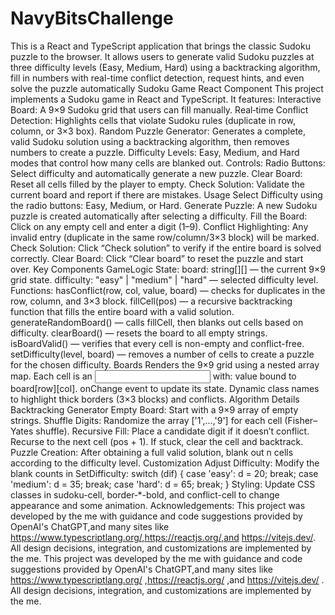 
# NavyBitsChallenge
This is a React and TypeScript application that brings the classic Sudoku puzzle to the browser. It allows users to generate valid Sudoku puzzles at three difficulty levels (Easy, Medium, Hard) using a backtracking algorithm, fill in numbers with real-time conflict detection, request hints, and even solve the puzzle automatically
Sudoku Game React Component
This project implements a  Sudoku game in React and TypeScript. It features:
Interactive Board: A 9×9 Sudoku grid that users can fill manually.
Real‐time Conflict Detection: Highlights cells that violate Sudoku rules (duplicate in row, column, or 3×3 box).
Random Puzzle Generator: Generates a complete, valid Sudoku solution using a backtracking algorithm, then removes numbers to create a puzzle.
Difficulty Levels: Easy, Medium, and Hard modes that control how many cells are blanked out.
Controls:
Radio Buttons: Select difficulty and automatically generate a new puzzle.
Clear Board: Reset all cells filled by the player to empty.
Check Solution: Validate the current board and report if there are mistakes.
Usage
Select Difficulty using the radio buttons: Easy, Medium, or Hard.
Generate Puzzle: A new Sudoku puzzle is created automatically after selecting a difficulty.
Fill the Board: Click on any empty cell and enter a digit (1–9).
Conflict Highlighting: Any invalid entry (duplicate in the same row/column/3×3 block) will be marked.
Check Solution: Click “Check solution” to verify if the entire board is solved correctly.
Clear Board: Click “Clear board” to reset the puzzle and start over.
Key Components
GameLogic
State:
board: string[][] — the current 9×9 grid state.
difficulty: "easy" | "medium" | "hard" — selected difficulty level.
Functions:
hasConflict(row, col, value, board) — checks for duplicates in the row, column, and 3×3 block.
fillCell(pos) — a recursive backtracking function that fills the entire board with a valid solution.
generateRandomBoard() — calls fillCell, then blanks out cells based on difficulty.
clearBoard() — resets the board to all empty strings.
isBoardValid() — verifies that every cell is non-empty and conflict-free.
setDifficulty(level, board) — removes a number of cells to create a puzzle for the chosen difficulty.
Boards
Renders the 9×9 grid using a nested array map.
Each cell is an <input> with:
value bound to board[row][col].
onChange event to update its state.
Dynamic class names to highlight thick borders (3×3 blocks) and conflicts.
Algorithm Details
Backtracking Generator
Empty Board: Start with a 9×9 array of empty strings.
Shuffle Digits: Randomize the array ['1',…,'9'] for each cell (Fisher–Yates shuffle).
Recursive Fill:
Place a candidate digit if it doesn’t conflict.
Recurse to the next cell (pos + 1).
If stuck, clear the cell and backtrack.
Puzzle Creation: After obtaining a full valid solution, blank out n cells according to the difficulty level.
Customization
Adjust Difficulty: Modify the blank counts in SetDifficulty:
switch (dif) {
  case 'easy': d = 20; break;
  case 'medium': d = 35; break;
  case 'hard': d = 65; break;
}
Styling: Update CSS classes in sudoku-cell, border‑*-bold, and conflict-cell to change appearance and some animation.
Acknowledgements:
This project was developed by the me with guidance and code suggestions provided by OpenAI's ChatGPT,and many sites like https://www.typescriptlang.org/,https://reactjs.org/,and https://vitejs.dev/. All design decisions, integration, and customizations are implemented by the me.
This project was developed by the me with guidance and code suggestions provided by OpenAI's ChatGPT,and many sites like https://www.typescriptlang.org/ ,https://reactjs.org/  ,and https://vitejs.dev/  . All design decisions, integration, and customizations are implemented by the me.

